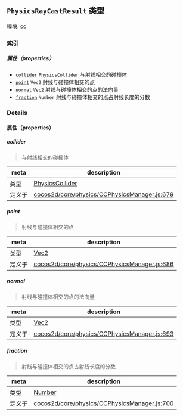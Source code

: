 ## `PhysicsRayCastResult` 类型



模块: [cc](../modules/cc.md)






### 索引

##### 属性（properties）

  - [`collider`](#collider) `PhysicsCollider` 与射线相交的碰撞体
  - [`point`](#point) `Vec2` 射线与碰撞体相交的点
  - [`normal`](#normal) `Vec2` 射线与碰撞体相交的点的法向量
  - [`fraction`](#fraction) `Number` 射线与碰撞体相交的点占射线长度的分数





### Details


#### 属性（properties）


##### collider

> 与射线相交的碰撞体

| meta | description |
|------|-------------|
| 类型 | <a href="../classes/PhysicsCollider.html" class="crosslink">PhysicsCollider</a> |
| 定义于 | [cocos2d/core/physics/CCPhysicsManager.js:679](https://github.com/cocos-creator/engine/blob/18c4ff6051c255c06377a9b26bc00d4567180ae4/cocos2d/core/physics/CCPhysicsManager.js#L679) |



##### point

> 射线与碰撞体相交的点

| meta | description |
|------|-------------|
| 类型 | <a href="../classes/Vec2.html" class="crosslink">Vec2</a> |
| 定义于 | [cocos2d/core/physics/CCPhysicsManager.js:686](https://github.com/cocos-creator/engine/blob/18c4ff6051c255c06377a9b26bc00d4567180ae4/cocos2d/core/physics/CCPhysicsManager.js#L686) |



##### normal

> 射线与碰撞体相交的点的法向量

| meta | description |
|------|-------------|
| 类型 | <a href="../classes/Vec2.html" class="crosslink">Vec2</a> |
| 定义于 | [cocos2d/core/physics/CCPhysicsManager.js:693](https://github.com/cocos-creator/engine/blob/18c4ff6051c255c06377a9b26bc00d4567180ae4/cocos2d/core/physics/CCPhysicsManager.js#L693) |



##### fraction

> 射线与碰撞体相交的点占射线长度的分数

| meta | description |
|------|-------------|
| 类型 | <a href="https://developer.mozilla.org/en/JavaScript/Reference/Global_Objects/Number" class="crosslink external" target="_blank">Number</a> |
| 定义于 | [cocos2d/core/physics/CCPhysicsManager.js:700](https://github.com/cocos-creator/engine/blob/18c4ff6051c255c06377a9b26bc00d4567180ae4/cocos2d/core/physics/CCPhysicsManager.js#L700) |






